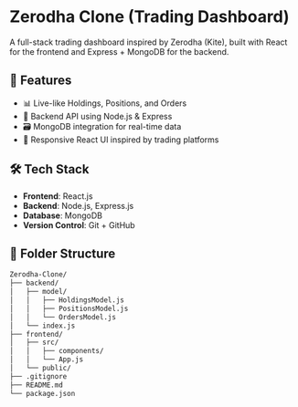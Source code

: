 # Zerodha Clone (Trading Dashboard)

A full-stack trading dashboard inspired by Zerodha (Kite), built with React for the frontend and Express + MongoDB for the backend.

## 🚀 Features

- 📊 Live-like Holdings, Positions, and Orders
- 🔌 Backend API using Node.js & Express
- 🗃️ MongoDB integration for real-time data
- 📱 Responsive React UI inspired by trading platforms

## 🛠️ Tech Stack

- **Frontend**: React.js
- **Backend**: Node.js, Express.js
- **Database**: MongoDB
- **Version Control**: Git + GitHub

## 📁 Folder Structure

```bash
Zerodha-Clone/
├── backend/
│   ├── model/
│   │   ├── HoldingsModel.js
│   │   ├── PositionsModel.js
│   │   └── OrdersModel.js
│   └── index.js
├── frontend/
│   ├── src/
│   │   ├── components/
│   │   └── App.js
│   └── public/
├── .gitignore
├── README.md
└── package.json
